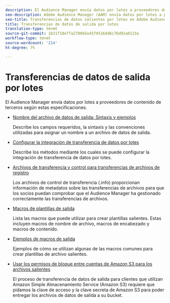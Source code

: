 ```yaml
---
description: El Audience Manager envía datos por lotes a proveedores de contenido de terceros según estas especificaciones.
seo-description: Adobe Audience Manager (AAM) envía datos por lotes a proveedores de contenido de terceros según estas especificaciones.
seo-title: Transferencias de datos salientes por lotes en Adobe Audience Manager (AAM)
title: Transferencias de datos de salida por lotes
translation-type: tm+mt
source-git-commit: 1b31f10effa2780b5e4374516dd6c76d92a0123a
workflow-type: tm+mt
source-wordcount: '214'
ht-degree: 7%

---
```



# Transferencias de datos de salida por lotes

El Audience Manager envía datos por lotes a proveedores de contenido de terceros según estas especificaciones.

* [Nombre del archivo de datos de salida: Sintaxis y ejemplos](/help/using/integration/receiving-audience-data/batch-outbound-transfers/outbound-file-name-contents.md)

   Describe los campos requeridos, la sintaxis y las convenciones utilizadas para asignar un nombre a un archivo de datos de salida.

* [Configurar la integración de transferencia de datos por lotes](batch-server-configuration.md)

   Describe los métodos mediante los cuales se puede configurar la integración de transferencia de datos por lotes.

* [Archivos de transferencia y control para transferencias de archivos de registro](/help/using/integration/receiving-audience-data/batch-outbound-transfers/transfer-control-files.md)

   Los archivos de control de transferencia (.info) proporcionan información de metadatos sobre las transferencias de archivos para que los socios puedan comprobar que el Audience Manager ha gestionado correctamente las transferencias de archivos.

* [Macros de plantillas de salida](/help/using/integration/receiving-audience-data/batch-outbound-transfers/outbound-template-macros.md)

   Lista las macros que puede utilizar para crear plantillas salientes. Estas incluyen macros de nombre de archivo, macros de encabezado y macros de contenido.

* [Ejemplos de macros de salida](/help/using/integration/receiving-audience-data/batch-outbound-transfers/outbound-macro-examples.md)

   Ejemplos de cómo se utilizan algunas de las macros comunes para crear plantillas de archivo salientes.

* [Usar los permisos de bloque entre cuentas de Amazon S3 para los archivos salientes](/help/using/integration/receiving-audience-data/batch-outbound-transfers/authorize-s3-cross-bucket.md)

   El proceso de transferencia de datos de salida para clientes que utilizan Amazon Simple Almacenamiento Service (Amazon S3) requiere que pidamos la clave de acceso y la clave secreta de Amazon S3 para poder entregar los archivos de datos de salida a su bucket.
